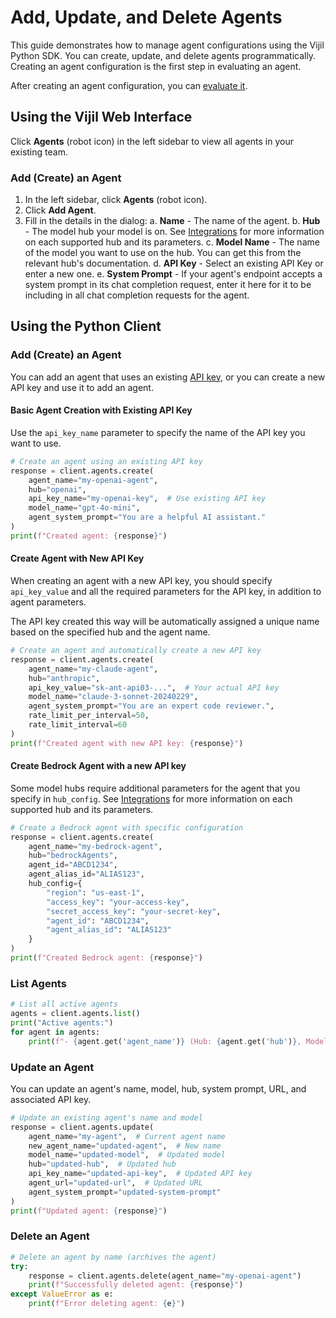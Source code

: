 # Add, Update, and Delete Agents

This guide demonstrates how to manage agent configurations using the Vijil Python SDK. You can create, update, and delete agents programmatically. Creating an agent configuration is the first step in evaluating an agent.

After creating an agent configuration, you can [evaluate it](evaluations.md).

## Using the Vijil Web Interface

Click **Agents** (robot icon) in the left sidebar to view all agents in your existing team.

### Add (Create) an Agent

1. In the left sidebar, click **Agents** (robot icon).
2. Click **Add Agent**.
3. Fill in the details in the dialog:
    a. **Name** - The name of the agent.
    b. **Hub** - The model hub your model is on. See [Integrations](../../integrations/index.md) for more information on each supported hub and its parameters.
    c. **Model Name** - The name of the model you want to use on the hub. You can get this from the relevant hub's documentation.
    d. **API Key** - Select an existing API Key or enter a new one.
    e. **System Prompt** - If your agent's endpoint accepts a system prompt in its chat completion request, enter it  here for it to be including in all chat completion requests for the agent.


## Using the Python Client

### Add (Create) an Agent

You can add an agent that uses an existing [API key](api-keys.md), or you can create a new API key and use it to add an agent.

#### Basic Agent Creation with Existing API Key

Use the `api_key_name` parameter to specify the name of the API key you want to use.

```python
# Create an agent using an existing API key
response = client.agents.create(
    agent_name="my-openai-agent",
    hub="openai",
    api_key_name="my-openai-key",  # Use existing API key
    model_name="gpt-4o-mini",
    agent_system_prompt="You are a helpful AI assistant."
)
print(f"Created agent: {response}")
```

#### Create Agent with New API Key

When creating an agent with a new API key, you should specify `api_key_value` and  all the required parameters for the API key, in addition to agent parameters.

The API key created this way will be automatically assigned a unique name based on the specified hub and the agent name.

```python
# Create an agent and automatically create a new API key
response = client.agents.create(
    agent_name="my-claude-agent",
    hub="anthropic",
    api_key_value="sk-ant-api03-...",  # Your actual API key
    model_name="claude-3-sonnet-20240229",
    agent_system_prompt="You are an expert code reviewer.",
    rate_limit_per_interval=50,
    rate_limit_interval=60
)
print(f"Created agent with new API key: {response}")
```

#### Create Bedrock Agent with a new API key

Some model hubs require additional parameters for the agent that you specify in `hub_config`. See [Integrations](../../integrations/index.md) for more information on each supported hub and its parameters.

```python
# Create a Bedrock agent with specific configuration
response = client.agents.create(
    agent_name="my-bedrock-agent",
    hub="bedrockAgents",
    agent_id="ABCD1234",
    agent_alias_id="ALIAS123",
    hub_config={
        "region": "us-east-1",
        "access_key": "your-access-key",
        "secret_access_key": "your-secret-key",
        "agent_id": "ABCD1234",
        "agent_alias_id": "ALIAS123"
    }
)
print(f"Created Bedrock agent: {response}")
```

### List Agents

```python
# List all active agents
agents = client.agents.list()
print("Active agents:")
for agent in agents:
    print(f"- {agent.get('agent_name')} (Hub: {agent.get('hub')}, Model: {agent.get('model_name')})")
```

### Update an Agent

You can update an agent's name, model, hub, system prompt, URL,  and associated API key.

```python
# Update an existing agent's name and model
response = client.agents.update(
    agent_name="my-agent",  # Current agent name
    new_agent_name="updated-agent",  # New name
    model_name="updated-model",  # Updated model
    hub="updated-hub",  # Updated hub
    api_key_name="updated-api-key",  # Updated API key
    agent_url="updated-url",  # Updated URL
    agent_system_prompt="updated-system-prompt"
)
print(f"Updated agent: {response}")
```

### Delete an Agent

```python
# Delete an agent by name (archives the agent)
try:
    response = client.agents.delete(agent_name="my-openai-agent")
    print(f"Successfully deleted agent: {response}")
except ValueError as e:
    print(f"Error deleting agent: {e}")
```
